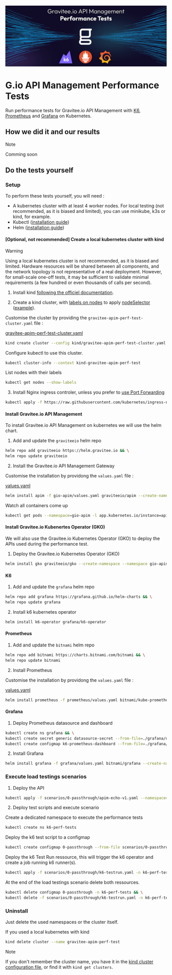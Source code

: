 ![Document header](./assets/images/readme-header.png)

# G.io API Management Performance Tests

Run performance tests for Gravitee.io API Management with [K6](https://github.com/grafana/k6), [Prometheus](https://github.com/prometheus/prometheus) and [Grafana](https://github.com/grafana/grafana) on Kubernetes.

## How we did it and our results

> [!NOTE]
> Comming soon

## Do the tests yourself

### Setup

To perform these tests yourself, you will need :
- A kubernetes cluster with at least 4 worker nodes. For local testing (not recommended, as it is biased and limited), you can use minikube, k3s or kind, for example.
- Kubectl ([installation guide](https://kubernetes.io/docs/tasks/tools/#kubectl))
- Helm ([installation guide](https://helm.sh/docs/intro/install/))

#### [Optional, not recommended] Create a local kubernetes cluster with kind

> [!WARNING]
> Using a local kubernetes cluster is not recommended, as it is biased and limited. Hardware resources will be shared between all components, and the network topology is not representative of a real deployment. However, for small-scale one-off tests, it may be sufficient to validate minimal requirements (a few hundred or even thousands of calls per second).

1. Install kind [following the officiel documentation](https://kind.sigs.k8s.io/docs/user/quick-start/#installation).

2. Create a kind cluster, with [labels on nodes](https://kind.sigs.k8s.io/docs/user/configuration/#extra-labels) to apply [nodeSelector](https://kubernetes.io/docs/concepts/scheduling-eviction/assign-pod-node/#nodeselector) ([example](https://kubernetes.io/docs/tasks/configure-pod-container/assign-pods-nodes/#create-a-pod-that-gets-scheduled-to-your-chosen-node)).

Customise the cluster by providing the `gravitee-apim-perf-test-cluster.yaml` file :

[gravitee-apim-perf-test-cluster.yaml](./kind/gravitee-apim-perf-test-cluster.yaml#L1-L27)

```sh
kind create cluster --config kind/gravitee-apim-perf-test-cluster.yaml
```

Configure kubectl to use this cluster.
```sh
kubectl cluster-info --context kind-gravitee-apim-perf-test
```

List nodes with their labels
```sh
kubectl get nodes --show-labels
```

3. Install Nginx ingress controler, unless you prefer to [use Port Forwarding](https://kubernetes.io/docs/tasks/access-application-cluster/port-forward-access-application-cluster/)

```sh
kubectl apply -f https://raw.githubusercontent.com/kubernetes/ingress-nginx/main/deploy/static/provider/kind/deploy.yaml
```

#### Install Gravitee.io API Management

To install Gravitee.io API Management on kubernetes we will use the helm chart.

1. Add and update the `graviteeio` helm repo

```sh
helm repo add graviteeio https://helm.gravitee.io && \
helm repo update graviteeio
```

2. Install the Gravitee.io API Management Gateway

Customise the installation by providong the `values.yaml` file :

[values.yaml](./gio-apim/values.yaml#L1-L31)

```sh
helm install apim -f gio-apim/values.yaml graviteeio/apim --create-namespace --namespace gio-apim
```

Watch all containers come up

```sh
kubectl get pods --namespace=gio-apim -l app.kubernetes.io/instance=apim -o wide -w
```

#### Install Gravitee.io Kubenertes Operator (GKO)

We will also use the Gravitee.io Kubernetes Operator (GKO) to deploy the APIs used during the performance test.

1. Deploy the Gravitee.io Kubernetes Operator (GKO)

```sh
helm install gko graviteeio/gko --create-namespace --namespace gio-apim
```

#### K6 

1. Add and update the `grafana` helm repo

```sh
helm repo add grafana https://grafana.github.io/helm-charts && \
helm repo update grafana
```

2. Install k6 kubernetes operator

```sh
helm install k6-operator grafana/k6-operator
```

#### Prometheus

1. Add and update the `bitnami` helm repo

```sh
helm repo add bitnami https://charts.bitnami.com/bitnami && \
helm repo update bitnami
```

2. Install Prometheus

Customise the installation by providong the `values.yaml` file :

[values.yaml](./prometheus/values.yaml#L1-L4)

```sh
helm install prometheus -f prometheus/values.yaml bitnami/kube-prometheus --create-namespace --namespace prometheus
```

#### Grafana

1. Deploy Prometheus datasource and dashboard

```sh
kubectl create ns grafana && \
kubectl create secret generic datasource-secret --from-file=./grafana/datasource-secret.yaml -n grafana && \
kubectl create configmap k6-prometheus-dashboard --from-file=./grafana/k6-prometheus-dashboard.json -n grafana
```

2. Install Grafana

```sh
helm install grafana -f grafana/values.yaml bitnami/grafana --create-namespace --namespace grafana
```

### Execute load testings scenarios

1. Deploy the API

```sh
kubectl apply -f scenarios/0-passthrough/apim-echo-v1.yaml --namespace=gio-apim
```

2. Deploy test scripts and execute scenario

Create a dedicated namespace to execute the performance tests

```sh
kubectl create ns k6-perf-tests
```

Deploy the k6 test script to a configmap

```sh
kubectl create configmap 0-passthrough --from-file scenarios/0-passthrough/test.js -n k6-perf-tests
```

Deploy the k6 Test Run ressource, this will trigger the k6 operator and create a job running k6 runner(s).

```sh
kubectl apply -f scenarios/0-passthrough/k6-testrun.yaml -n k6-perf-tests
```

At the end of the load testings scenario delete both ressources.

```sh
kubectl delete configmap 0-passthrough -n k6-perf-tests && \
kubectl delete -f scenarios/0-passthrough/k6-testrun.yaml -n k6-perf-tests
```

### Uninstall

Just delete the used namespaces or the cluster itself.

If you used a local kubernetes with kind

```sh
kind delete cluster --name gravitee-apim-perf-test
```

> [!NOTE]
> If you don't remember the cluster name, you have it in the [kind cluster configuration file](./kind/gravitee-apim-perf-test-cluster.yaml), or find it with `kind get clusters`.